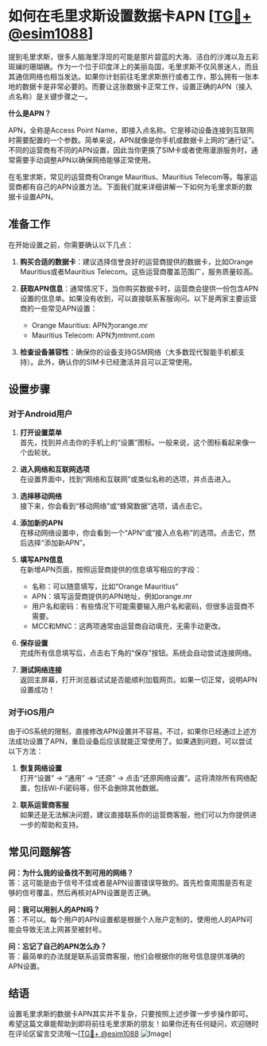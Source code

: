 # 如何在毛里求斯设置数据卡APN [[TG💪+ @esim1088](https://t.me/s/esim1088)]

提到毛里求斯，很多人脑海里浮现的可能是那片碧蓝的大海、洁白的沙滩以及五彩斑斓的珊瑚礁。作为一个位于印度洋上的美丽岛国，毛里求斯不仅风景迷人，而且其通信网络也相当发达。如果你计划前往毛里求斯旅行或者工作，那么拥有一张本地的数据卡是非常必要的。而要让这张数据卡正常工作，设置正确的APN（接入点名称）是关键步骤之一。

**什么是APN？**

APN，全称是Access Point Name，即接入点名称。它是移动设备连接到互联网时需要配置的一个参数。简单来说，APN就像是你手机或数据卡上网的“通行证”。不同的运营商有不同的APN设置，因此当你更换了SIM卡或者使用漫游服务时，通常需要手动调整APN以确保网络能够正常使用。

在毛里求斯，常见的运营商有Orange Mauritius、Mauritius Telecom等。每家运营商都有自己的APN设置方法。下面我们就来详细讲解一下如何为毛里求斯的数据卡设置APN。

## 准备工作

在开始设置之前，你需要确认以下几点：

1. **购买合适的数据卡**：建议选择信誉良好的运营商提供的数据卡，比如Orange Mauritius或者Mauritius Telecom。这些运营商覆盖范围广，服务质量较高。
   
2. **获取APN信息**：通常情况下，当你购买数据卡时，运营商会提供一份包含APN设置的信息单。如果没有收到，可以直接联系客服询问。以下是两家主要运营商的一些常见APN设置：
   - Orange Mauritius: APN为orange.mr
   - Mauritius Telecom: APN为mtnmt.com

3. **检查设备兼容性**：确保你的设备支持GSM网络（大多数现代智能手机都支持）。此外，确认你的SIM卡已经激活并且可以正常使用。

## 设置步骤

### 对于Android用户

1. **打开设置菜单**  
   首先，找到并点击你的手机上的“设置”图标。一般来说，这个图标看起来像一个齿轮状。

2. **进入网络和互联网选项**  
   在设置界面中，找到“网络和互联网”或类似名称的选项，并点击进入。

3. **选择移动网络**  
   接下来，你会看到“移动网络”或“蜂窝数据”选项，请点击它。

4. **添加新的APN**  
   在移动网络设置中，你会看到一个“APN”或“接入点名称”的选项。点击它，然后选择“添加新APN”。

5. **填写APN信息**  
   在新增APN页面，按照运营商提供的信息填写相应的字段：
   - 名称：可以随意填写，比如“Orange Mauritius”
   - APN：填写运营商提供的APN地址，例如orange.mr
   - 用户名和密码：有些情况下可能需要输入用户名和密码，但很多运营商不需要。
   - MCC和MNC：这两项通常由运营商自动填充，无需手动更改。

6. **保存设置**  
   完成所有信息填写后，点击右下角的“保存”按钮。系统会自动尝试连接网络。

7. **测试网络连接**  
   返回主屏幕，打开浏览器试试是否能顺利加载网页。如果一切正常，说明APN设置成功！

### 对于iOS用户

由于iOS系统的限制，直接修改APN设置并不容易。不过，如果你已经通过上述方法成功设置了APN，重启设备后应该就能正常使用了。如果遇到问题，可以尝试以下方法：

1. **恢复网络设置**  
   打开“设置” -> “通用” -> “还原” -> 点击“还原网络设置”。这将清除所有网络配置，包括Wi-Fi密码等，但不会删除其他数据。

2. **联系运营商客服**  
   如果还是无法解决问题，建议直接联系你的运营商客服，他们可以为你提供进一步的帮助和支持。

## 常见问题解答

**问：为什么我的设备找不到可用的网络？**  
答：这可能是由于信号不佳或者是APN设置错误导致的。首先检查周围是否有足够的信号覆盖，然后再核对APN设置是否正确。

**问：我可以用别人的APN吗？**  
答：不可以。每个用户的APN设置都是根据个人账户定制的，使用他人的APN可能会导致无法上网甚至被封号。

**问：忘记了自己的APN怎么办？**  
答：最简单的办法就是联系运营商客服，他们会根据你的账号信息提供准确的APN设置。

## 结语

设置毛里求斯的数据卡APN其实并不复杂，只要按照上述步骤一步步操作即可。希望这篇文章能帮助到即将前往毛里求斯的朋友！如果你还有任何疑问，欢迎随时在评论区留言交流哦～[[TG💪+ @esim1088](https://t.me/s/esim1088) ![Image](https://i.postimg.cc/4NQfJmqS/Snipaste-2025-05-13-00-14-12.png)]
